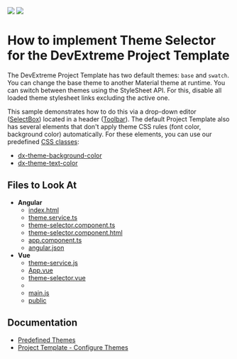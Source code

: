 <!-- default badges list -->
[![](https://img.shields.io/badge/Open_in_DevExpress_Support_Center-FF7200?style=flat-square&logo=DevExpress&logoColor=white)](https://supportcenter.devexpress.com/ticket/details/T1109715)
[![](https://img.shields.io/badge/📖_How_to_use_DevExpress_Examples-e9f6fc?style=flat-square)](https://docs.devexpress.com/GeneralInformation/403183)
<!-- default badges end -->


# How to implement Theme Selector for the DevExtreme Project Template

The DevExtreme Project Template has two default themes: `base` and `swatch`. You can change the base theme to another Material theme at runtime. You can switch between themes using the StyleSheet API. For this, disable all loaded theme stylesheet links excluding the active one.

This sample demonstrates how to do this via a drop-down editor ([SelectBox](https://js.devexpress.com/Documentation/ApiReference/UI_Components/dxSelectBox/)) located in a header ([Toolbar](https://js.devexpress.com/Documentation/ApiReference/UI_Components/dxToolbar/)). The default Project Template also has several elements that don't apply theme CSS rules (font color, background color) automatically. For these elements, you can use our predefined [CSS classes](https://js.devexpress.com/Documentation/ApiReference/UI_Components/CSS_Classes/):

- [dx-theme-background-color](https://js.devexpress.com/Documentation/ApiReference/UI_Components/CSS_Classes/#dx-theme-background-color)
- [dx-theme-text-color](https://js.devexpress.com/Documentation/ApiReference/UI_Components/CSS_Classes/#dx-theme-text-color)

## Files to Look At

- **Angular**
    - [index.html](angular/src/index.html)
    - [theme.service.ts](angular/src/app/shared/services/theme.service.ts)
    - [theme-selector.component.ts](angular/src/app/shared/components/theme-selector/theme-selector.component.ts)
    - [theme-selector.component.html](angular/src/app/shared/components/theme-selector/theme-selector.component.html)
    - [app.component.ts](angular/src/app/app.component.ts)
    - [angular.json](angular/angular.json)
 - **Vue**
    - [theme-service.js](vue/src/services/theme-service.js)
    - [App.vue](vue/src/App.vue)
    - [theme-selector.vue](vue/src/components/theme-selector.vue)
    - 
    - [main.js](vue/src/main.js)
    - [public](vue/public)


## Documentation

- [Predefined Themes](https://js.devexpress.com/Documentation/Guide/Themes_and_Styles/Predefined_Themes/)
- [Project Template - Configure Themes](https://js.devexpress.com/Documentation/Guide/Angular_Components/Application_Template/#Configure_Themes)
